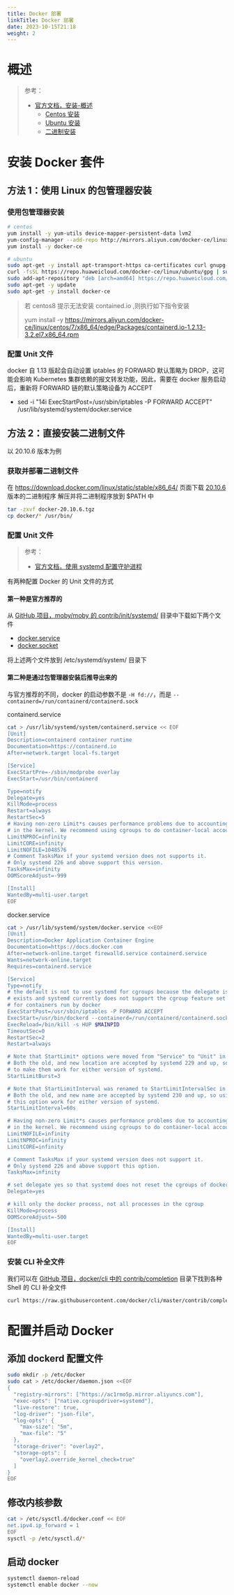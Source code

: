 ```yaml
---
title: Docker 部署
linkTitle: Docker 部署
date: 2023-10-15T21:18
weight: 2
---
```

# 概述

> 参考：
>
> - [官方文档，安装-概述](https://docs.docker.com/engine/install/)
>   - [Centos 安装](https://docs.docker.com/engine/install/centos/)
>   - [Ubuntu 安装](https://docs.docker.com/engine/install/ubuntu/#install-using-the-repository)
>   - [二进制安装](https://docs.docker.com/engine/install/binaries/)

# 安装 Docker 套件

## 方法 1：使用 Linux 的包管理器安装

### 使用包管理器安装

```bash
# centos
yum install -y yum-utils device-mapper-persistent-data lvm2
yum-config-manager --add-repo http://mirrors.aliyun.com/docker-ce/linux/centos/docker-ce.repo
yum install -y docker-ce

# ubuntu
sudo apt-get -y install apt-transport-https ca-certificates curl gnupg-agent software-properties-common
curl -fsSL https://repo.huaweicloud.com/docker-ce/linux/ubuntu/gpg | sudo apt-key add -
sudo add-apt-repository "deb [arch=amd64] https://repo.huaweicloud.com/docker-ce/linux/ubuntu $(lsb_release -cs) stable"
sudo apt-get -y update
sudo apt-get -y install docker-ce
```

> 若 centos8 提示无法安装 contained.io ,则执行如下指令安装
>
> yum install -y <https://mirrors.aliyun.com/docker-ce/linux/centos/7/x86_64/edge/Packages/containerd.io-1.2.13-3.2.el7.x86_64.rpm>

### 配置 Unit 文件

docker 自 1.13 版起会自动设置 iptables 的 FORWARD 默认策略为 DROP，这可能会影响 Kubernetes 集群依赖的报文转发功能，因此，需要在 docker 服务启动后，重新将 FORWARD 链的默认策略设备为 ACCEPT

- sed -i "14i ExecStartPost=/usr/sbin/iptables -P FORWARD ACCEPT" /usr/lib/systemd/system/docker.service

## 方法 2：直接安装二进制文件

以 20.10.6 版本为例

### 获取并部署二进制文件

在 <https://download.docker.com/linux/static/stable/x86_64/> 页面下载 [20.10.6](https://download.docker.com/linux/static/stable/x86_64/docker-20.10.6.tgz) 版本的二进制程序
解压并将二进制程序放到 $PATH 中

```bash
tar -zxvf docker-20.10.6.tgz
cp docker/* /usr/bin/
```

### 配置 Unit 文件

> 参考：
>
> - [官方文档，使用 systemd 配置守护进程](https://docs.docker.com/config/daemon/systemd/)

有两种配置 Docker 的 Unit 文件的方式

#### 第一种是官方推荐的

从 [GitHub 项目，moby/moby 的 contrib/init/systemd/](https://github.com/moby/moby/tree/master/contrib/init/systemd) 目录中下载如下两个文件

- [docker.service](https://raw.githubusercontent.com/moby/moby/master/contrib/init/systemd/docker.service)
- [docker.socket](https://raw.githubusercontent.com/moby/moby/master/contrib/init/systemd/docker.socket)

将上述两个文件放到 /etc/systemd/system/ 目录下

#### 第二种是通过包管理器安装后推导出来的

与官方推荐的不同，docker 的启动参数不是 `-H fd://`，而是 `--containerd=/run/containerd/containerd.sock`

containerd.service

```bash
cat > /usr/lib/systemd/system/containerd.service << EOF
[Unit]
Description=containerd container runtime
Documentation=https://containerd.io
After=network.target local-fs.target

[Service]
ExecStartPre=-/sbin/modprobe overlay
ExecStart=/usr/bin/containerd

Type=notify
Delegate=yes
KillMode=process
Restart=always
RestartSec=5
# Having non-zero Limit*s causes performance problems due to accounting overhead
# in the kernel. We recommend using cgroups to do container-local accounting.
LimitNPROC=infinity
LimitCORE=infinity
LimitNOFILE=1048576
# Comment TasksMax if your systemd version does not supports it.
# Only systemd 226 and above support this version.
TasksMax=infinity
OOMScoreAdjust=-999

[Install]
WantedBy=multi-user.target
EOF
```

docker.service

```bash
cat > /usr/lib/systemd/system/docker.service <<EOF
[Unit]
Description=Docker Application Container Engine
Documentation=https://docs.docker.com
After=network-online.target firewalld.service containerd.service
Wants=network-online.target
Requires=containerd.service

[Service]
Type=notify
# the default is not to use systemd for cgroups because the delegate issues still
# exists and systemd currently does not support the cgroup feature set required
# for containers run by docker
ExecStartPost=/usr/sbin/iptables -P FORWARD ACCEPT
ExecStart=/usr/bin/dockerd --containerd=/run/containerd/containerd.sock
ExecReload=/bin/kill -s HUP $MAINPID
TimeoutSec=0
RestartSec=2
Restart=always

# Note that StartLimit* options were moved from "Service" to "Unit" in systemd 229.
# Both the old, and new location are accepted by systemd 229 and up, so using the old location
# to make them work for either version of systemd.
StartLimitBurst=3

# Note that StartLimitInterval was renamed to StartLimitIntervalSec in systemd 230.
# Both the old, and new name are accepted by systemd 230 and up, so using the old name to make
# this option work for either version of systemd.
StartLimitInterval=60s

# Having non-zero Limit*s causes performance problems due to accounting overhead
# in the kernel. We recommend using cgroups to do container-local accounting.
LimitNOFILE=infinity
LimitNPROC=infinity
LimitCORE=infinity

# Comment TasksMax if your systemd version does not support it.
# Only systemd 226 and above support this option.
TasksMax=infinity

# set delegate yes so that systemd does not reset the cgroups of docker containers
Delegate=yes

# kill only the docker process, not all processes in the cgroup
KillMode=process
OOMScoreAdjust=-500

[Install]
WantedBy=multi-user.target
EOF
```

### 安装 CLI 补全文件

我们可以在 [GitHub 项目，docker/cli 中的 contrib/completion](https://github.com/docker/cli/tree/master/contrib/completion ) 目录下找到各种 Shell 的 CLI 补全文件

```bash
curl https://raw.githubusercontent.com/docker/cli/master/contrib/completion/bash/docker -o /usr/share/bash-completion/completions/docker
```

# 配置并启动 Docker

## 添加 dockerd 配置文件

```bash
sudo mkdir -p /etc/docker
sudo cat > /etc/docker/daemon.json <<EOF
{
  "registry-mirrors": ["https://ac1rmo5p.mirror.aliyuncs.com"],
  "exec-opts": ["native.cgroupdriver=systemd"],
  "live-restore": true,
  "log-driver": "json-file",
  "log-opts": {
    "max-size": "5m",
    "max-file": "5"
  },
  "storage-driver": "overlay2",
  "storage-opts": [
    "overlay2.override_kernel_check=true"
  ]
}
EOF
```

## 修改内核参数

```bash
cat > /etc/sysctl.d/docker.conf << EOF
net.ipv4.ip_forward = 1
EOF
sysctl -p /etc/sysctl.d/*
```

## 启动 docker

```bash
systemctl daemon-reload
systemctl enable docker --now
```
